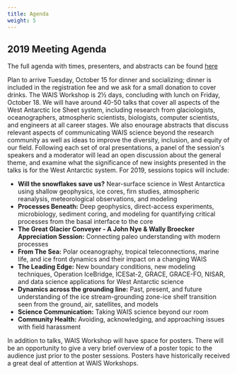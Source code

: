 ```yaml
---
title: Agenda
weight: 5
---
```


## 2019 Meeting Agenda

The full agenda with times, presenters, and abstracts can be found [here](/agendas2019abstracts.pdf)

Plan to arrive Tuesday, October 15 for dinner and socializing; dinner is included in the registration fee and we ask for a small donation to cover drinks. The WAIS Workshop is 2½ days, concluding with lunch on Friday, October 18. We will have around 40-50 talks that cover all aspects of the West Antarctic Ice Sheet system, including research from glaciologists, oceanographers, atmospheric scientists, biologists, computer scientists, and engineers at all career stages. We also enourage abstracts that discuss relevant aspects of communicating WAIS science beyond the research community as well as ideas to improve the diversity, inclusion, and equity of our field. Following each set of oral presentations, a panel of the session's speakers and a moderator will lead an open discussion about the general theme, and examine what the significance of new insights presented in the talks is for the West Antarctic system. For 2019, sessions topics will include: 

* **Will the snowflakes save us?** Near-surface science in West Antarctica using shallow geophysics, ice cores, firn studies, atmospheric reanalysis, meteorological observations, and modeling
* **Processes Beneath:** Deep geophysics, direct-access experiments, microbiology, sediment coring, and modeling for quantifying critical processes from the basal interface to the core
* **The Great Glacier Conveyer - A John Nye & Wally Broecker Appreciation Session:** Connecting paleo understanding with modern processes
* **From The Sea:** Polar oceanography, tropical teleconnections, marine life, and ice front dynamics and their impact on a changing WAIS
* **The Leading Edge:** New boundary conditions, new modeling techniques, Operation IceBridge, ICESat-2, GRACE, GRACE-FO, NISAR, and data science applications for West Antarctic science
* **Dynamics across the grounding line:** Past, present, and future understanding of the ice stream-grounding zone-ice shelf transition seen from the ground, air, satellites, and models
* **Science Communication:** Taking WAIS science beyond our room
* **Community Health:** Avoiding, acknowledging, and approaching issues with field harassment

In addition to talks, WAIS Workshop will have space for posters. There will be an opportunity to give a very brief overview of a poster topic to the audience just prior to the poster sessions. Posters have historically received a great deal of attention at WAIS Workshops.
